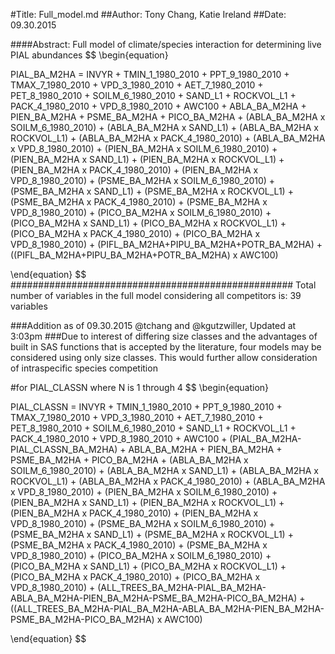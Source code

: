 #Title: Full_model.md
##Author: Tony Chang, Katie Ireland
##Date: 09.30.2015

####Abstract:
Full model of climate/species interaction for determining live PIAL abundances
$$
\begin{equation}

PIAL_BA_M2HA = INVYR + TMIN_1_1980_2010 + PPT_9_1980_2010 + TMAX_7_1980_2010 + VPD_3_1980_2010 + AET_7_1980_2010 + PET_8_1980_2010 + 
SOILM_6_1980_2010 + SAND_L1 + ROCKVOL_L1 + PACK_4_1980_2010 + VPD_8_1980_2010 + AWC100 + 
ABLA_BA_M2HA + PIEN_BA_M2HA + PSME_BA_M2HA + PICO_BA_M2HA +
(ABLA_BA_M2HA x SOILM_6_1980_2010) + (ABLA_BA_M2HA x SAND_L1) + (ABLA_BA_M2HA x ROCKVOL_L1) + (ABLA_BA_M2HA x PACK_4_1980_2010) + (ABLA_BA_M2HA x VPD_8_1980_2010) + 
(PIEN_BA_M2HA x SOILM_6_1980_2010) + (PIEN_BA_M2HA x SAND_L1) + (PIEN_BA_M2HA x ROCKVOL_L1) + (PIEN_BA_M2HA x PACK_4_1980_2010) + (PIEN_BA_M2HA x VPD_8_1980_2010) + 
(PSME_BA_M2HA x SOILM_6_1980_2010) + (PSME_BA_M2HA x SAND_L1) + (PSME_BA_M2HA x ROCKVOL_L1) + (PSME_BA_M2HA x PACK_4_1980_2010) + (PSME_BA_M2HA x VPD_8_1980_2010) + 
(PICO_BA_M2HA x SOILM_6_1980_2010) + (PICO_BA_M2HA x SAND_L1) + (PICO_BA_M2HA x ROCKVOL_L1) + (PICO_BA_M2HA x PACK_4_1980_2010) + (PICO_BA_M2HA x VPD_8_1980_2010) + 
(PIFL_BA_M2HA+PIPU_BA_M2HA+POTR_BA_M2HA) + ((PIFL_BA_M2HA+PIPU_BA_M2HA+POTR_BA_M2HA) x AWC100)

\end{equation}
$$
###################################################
Total number of variables in the full model considering all competitors is: 	39 variables

###Addition as of 09.30.2015 @tchang and @kgutzwiller, Updated at 3:03pm
###Due to interest of differing size classes and the advantages of built in SAS functions that is accepted by the literature, four models may be considered using only size classes. This would further allow consideration of intraspecific species competition

#for PIAL_CLASSN
where N is 1 through 4
$$
\begin{equation}

PIAL_CLASSN = INVYR + TMIN_1_1980_2010 + PPT_9_1980_2010 + TMAX_7_1980_2010 + VPD_3_1980_2010 + AET_7_1980_2010 + PET_8_1980_2010 + 
SOILM_6_1980_2010 + SAND_L1 + ROCKVOL_L1 + PACK_4_1980_2010 + VPD_8_1980_2010 + AWC100 + 
(PIAL_BA_M2HA-PIAL_CLASSN_BA_M2HA) + ABLA_BA_M2HA + PIEN_BA_M2HA + PSME_BA_M2HA + PICO_BA_M2HA +
(ABLA_BA_M2HA x SOILM_6_1980_2010) + (ABLA_BA_M2HA x SAND_L1) + (ABLA_BA_M2HA x ROCKVOL_L1) + (ABLA_BA_M2HA x PACK_4_1980_2010) + (ABLA_BA_M2HA x VPD_8_1980_2010) + 
(PIEN_BA_M2HA x SOILM_6_1980_2010) + (PIEN_BA_M2HA x SAND_L1) + (PIEN_BA_M2HA x ROCKVOL_L1) + (PIEN_BA_M2HA x PACK_4_1980_2010) + (PIEN_BA_M2HA x VPD_8_1980_2010) + 
(PSME_BA_M2HA x SOILM_6_1980_2010) + (PSME_BA_M2HA x SAND_L1) + (PSME_BA_M2HA x ROCKVOL_L1) + (PSME_BA_M2HA x PACK_4_1980_2010) + (PSME_BA_M2HA x VPD_8_1980_2010) + 
(PICO_BA_M2HA x SOILM_6_1980_2010) + (PICO_BA_M2HA x SAND_L1) + (PICO_BA_M2HA x ROCKVOL_L1) + (PICO_BA_M2HA x PACK_4_1980_2010) + (PICO_BA_M2HA x VPD_8_1980_2010) + 
(ALL_TREES_BA_M2HA-PIAL_BA_M2HA-ABLA_BA_M2HA-PIEN_BA_M2HA-PSME_BA_M2HA-PICO_BA_M2HA) + ((ALL_TREES_BA_M2HA-PIAL_BA_M2HA-ABLA_BA_M2HA-PIEN_BA_M2HA-PSME_BA_M2HA-PICO_BA_M2HA) x AWC100)

\end{equation}
$$